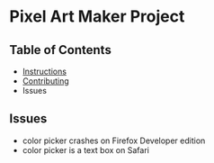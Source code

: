 # Pixel Art Maker Project

## Table of Contents

* [Instructions](#instructions)
* [Contributing](#contributing)
* Issues

## Issues
* color picker crashes on Firefox Developer edition
* color picker is a text box on Safari